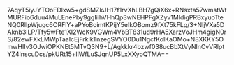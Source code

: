 7AqyT5iyJYTOoFDlxw5+gdSMZkJH17f1rvXhLBH7gQiX6x+RNsxta57wmstWtMURFio6duu4MuLEnePby9ggIiihVHhQp3wNEHPFgXZyv1MldigPRBxyuoTteNQ0RllpWjugc6ORFlY+aPYoBoimtKPijY5eIkOBomz9fXt75kFLg/3+NljVXa5DAknb3ILP/Tfy5wFte1XI2WcK9VGWm4VbBT831ud9rHA5XarzVoJHm4gigN0rS/82ewFXkLMWpTaaIcEjFrklkTnzegSVYO0Du1NgcfKolKaOMo+N8XKKY5OmwHIIv3OJwiOPKNEt5MTvQ3N9+L/Agkkkr4bzwf038ucBbXtVyNlnCvVRlptYZ4lnscuDcs/pkURt15+liWfLuSJqnUP5LxXXyoQTMA==
